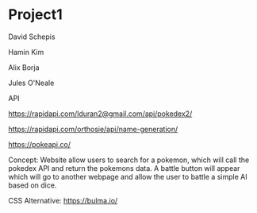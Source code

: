 # Project1

David Schepis

Hamin Kim

Alix Borja

Jules O'Neale


API

https://rapidapi.com/lduran2@gmail.com/api/pokedex2/


https://rapidapi.com/orthosie/api/name-generation/

https://pokeapi.co/

Concept: Website allow users to search for a pokemon, which will call the pokedex API and return the pokemons data. A battle button will appear
which will go to another webpage and allow the user to battle a simple AI based on dice. 

CSS Alternative: https://bulma.io/